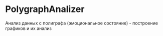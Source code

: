 # PolygraphAnalizer
Анализ данных с полиграфа (эмоциональное состояние) - построение графиков и их анализ
